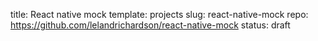 title: React native mock
template: projects
slug: react-native-mock
repo: https://github.com/lelandrichardson/react-native-mock
status: draft

